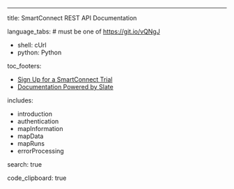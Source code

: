 ---
title: SmartConnect REST API Documentation

language_tabs: # must be one of https://git.io/vQNgJ
  - shell: cUrl
  - python: Python

toc_footers:
  - <a href='https://www.eonesolutions.com/Shop/SmartConnect'>Sign Up for a SmartConnect Trial</a>
  - <a href='https://github.com/slatedocs/slate'>Documentation Powered by Slate</a>

includes:
  - introduction
  - authentication
  - mapInformation
  - mapData
  - mapRuns
  - errorProcessing

search: true

code_clipboard: true